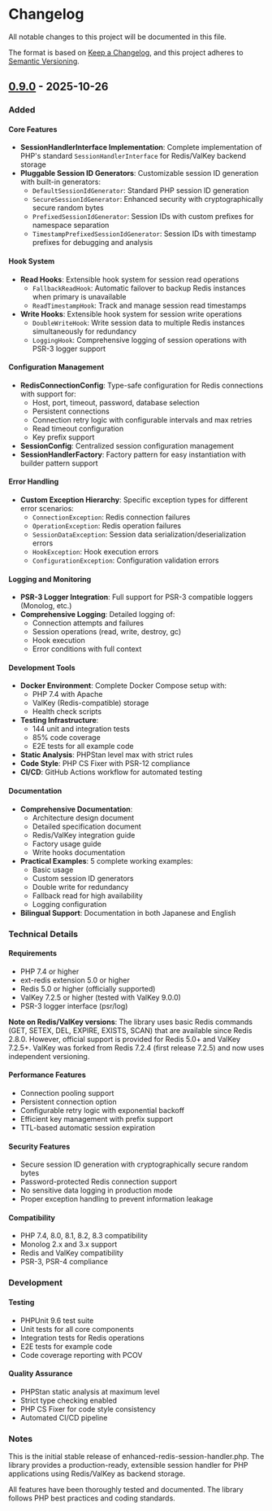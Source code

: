 # Changelog

All notable changes to this project will be documented in this file.

The format is based on [Keep a Changelog](https://keepachangelog.com/en/1.0.0/),
and this project adheres to [Semantic Versioning](https://semver.org/spec/v2.0.0.html).

## [0.9.0] - 2025-10-26

### Added

#### Core Features
- **SessionHandlerInterface Implementation**: Complete implementation of PHP's standard `SessionHandlerInterface` for Redis/ValKey backend storage
- **Pluggable Session ID Generators**: Customizable session ID generation with built-in generators:
  - `DefaultSessionIdGenerator`: Standard PHP session ID generation
  - `SecureSessionIdGenerator`: Enhanced security with cryptographically secure random bytes
  - `PrefixedSessionIdGenerator`: Session IDs with custom prefixes for namespace separation
  - `TimestampPrefixedSessionIdGenerator`: Session IDs with timestamp prefixes for debugging and analysis

#### Hook System
- **Read Hooks**: Extensible hook system for session read operations
  - `FallbackReadHook`: Automatic failover to backup Redis instances when primary is unavailable
  - `ReadTimestampHook`: Track and manage session read timestamps
- **Write Hooks**: Extensible hook system for session write operations
  - `DoubleWriteHook`: Write session data to multiple Redis instances simultaneously for redundancy
  - `LoggingHook`: Comprehensive logging of session operations with PSR-3 logger support

#### Configuration Management
- **RedisConnectionConfig**: Type-safe configuration for Redis connections with support for:
  - Host, port, timeout, password, database selection
  - Persistent connections
  - Connection retry logic with configurable intervals and max retries
  - Read timeout configuration
  - Key prefix support
- **SessionConfig**: Centralized session configuration management
- **SessionHandlerFactory**: Factory pattern for easy instantiation with builder pattern support

#### Error Handling
- **Custom Exception Hierarchy**: Specific exception types for different error scenarios:
  - `ConnectionException`: Redis connection failures
  - `OperationException`: Redis operation failures
  - `SessionDataException`: Session data serialization/deserialization errors
  - `HookException`: Hook execution errors
  - `ConfigurationException`: Configuration validation errors

#### Logging and Monitoring
- **PSR-3 Logger Integration**: Full support for PSR-3 compatible loggers (Monolog, etc.)
- **Comprehensive Logging**: Detailed logging of:
  - Connection attempts and failures
  - Session operations (read, write, destroy, gc)
  - Hook execution
  - Error conditions with full context

#### Development Tools
- **Docker Environment**: Complete Docker Compose setup with:
  - PHP 7.4 with Apache
  - ValKey (Redis-compatible) storage
  - Health check scripts
- **Testing Infrastructure**:
  - 144 unit and integration tests
  - 85% code coverage
  - E2E tests for all example code
- **Static Analysis**: PHPStan level max with strict rules
- **Code Style**: PHP CS Fixer with PSR-12 compliance
- **CI/CD**: GitHub Actions workflow for automated testing

#### Documentation
- **Comprehensive Documentation**:
  - Architecture design document
  - Detailed specification document
  - Redis/ValKey integration guide
  - Factory usage guide
  - Write hooks documentation
- **Practical Examples**: 5 complete working examples:
  - Basic usage
  - Custom session ID generators
  - Double write for redundancy
  - Fallback read for high availability
  - Logging configuration
- **Bilingual Support**: Documentation in both Japanese and English

### Technical Details

#### Requirements
- PHP 7.4 or higher
- ext-redis extension 5.0 or higher
- Redis 5.0 or higher (officially supported)
- ValKey 7.2.5 or higher (tested with ValKey 9.0.0)
- PSR-3 logger interface (psr/log)

**Note on Redis/ValKey versions**: The library uses basic Redis commands (GET, SETEX, DEL, EXPIRE, EXISTS, SCAN) that are available since Redis 2.8.0. However, official support is provided for Redis 5.0+ and ValKey 7.2.5+. ValKey was forked from Redis 7.2.4 (first release 7.2.5) and now uses independent versioning.

#### Performance Features
- Connection pooling support
- Persistent connection option
- Configurable retry logic with exponential backoff
- Efficient key management with prefix support
- TTL-based automatic session expiration

#### Security Features
- Secure session ID generation with cryptographically secure random bytes
- Password-protected Redis connection support
- No sensitive data logging in production mode
- Proper exception handling to prevent information leakage

#### Compatibility
- PHP 7.4, 8.0, 8.1, 8.2, 8.3 compatibility
- Monolog 2.x and 3.x support
- Redis and ValKey compatibility
- PSR-3, PSR-4 compliance

### Development

#### Testing
- PHPUnit 9.6 test suite
- Unit tests for all core components
- Integration tests for Redis operations
- E2E tests for example code
- Code coverage reporting with PCOV

#### Quality Assurance
- PHPStan static analysis at maximum level
- Strict type checking enabled
- PHP CS Fixer for code style consistency
- Automated CI/CD pipeline

### Notes

This is the initial stable release of enhanced-redis-session-handler.php. The library provides a production-ready, extensible session handler for PHP applications using Redis/ValKey as backend storage.

All features have been thoroughly tested and documented. The library follows PHP best practices and coding standards.

[0.9.0]: https://github.com/uzulla/enhanced-redis-session-handler.php/releases/tag/v0.9.0
